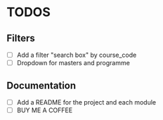 # TODOS

## Filters

- [ ] Add a filter "search box" by course_code
- [ ] Dropdown for masters and programme

## Documentation

- [ ] Add a README for the project and each module
- [ ] BUY ME A COFFEE